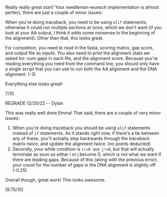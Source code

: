 Really really great start! Your needleman-wunsch implementation is almost perfect, there are just a couple of minor issues:

When you're doing traceback, you need to be using `elif` statements, otherwise it could run mulitple sections at once, which we don't want (if you look at your AA output, I think it adds some nonsense to the beginning of the alignment). Other than that, this looks great.

For completion, you need to read in the fasta, scoring matrix, gap score, and output file as inputs. You also need to print the alignment stats we asked for: num gaps in each file, and the alignment score. Because you're reading everything you need from the command line, you should only have a single script that you can use to run both the AA alignment and the DNA alignment. (-3)

Everything else looks great!

7/10

REGRADE 12/20/22 -- Dylan

This was really well done Emma! That said, there are a couple of very minor issues:
1. When you're doing traceback you should be using `elif` statements instead of `if` statements. As it stands right now, if there's a tie between any of these, you'll actually step backwards through the traceback matrix twice, and update the alignment twice. (no points deducted)
2. Secondly, your while condition is `i!=0 and j!=0`, but that will actually terminate as soon as either i or j become 0, which is not what we want if there are leading gaps. Because of this (along with the previous error), your count for the number of gaps in the DNA alignment is slightly off (-0.25)

Overall though, great work! This looks awesome.

(9.75/10)
